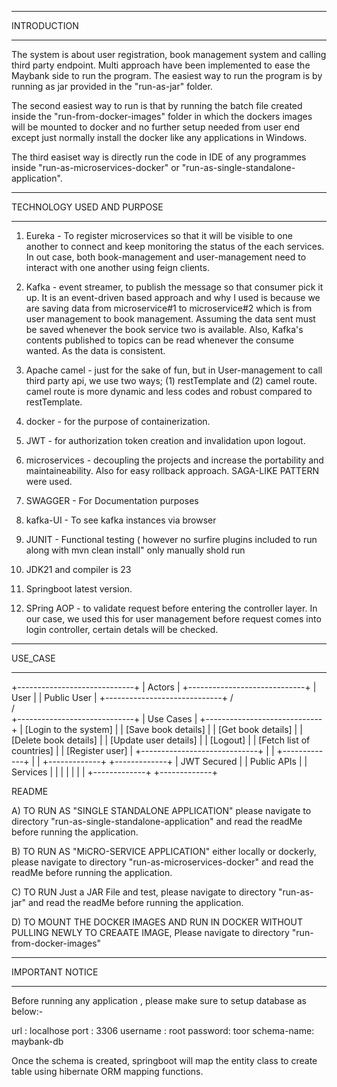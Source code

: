 ***************
INTRODUCTION
***************

The system is about user registration, book management system and calling third party endpoint. Multi approach have been implemented to ease the Maybank side to run the program. The easiest way to run the program is by running as jar provided in the "run-as-jar" folder. 

The second easiest way to run is that by running the batch file created inside the "run-from-docker-images" folder in which the dockers images will be mounted to docker and no further setup needed from user end except just normally install the docker like any applications in Windows.

The third easiset way is directly run the code in IDE of any programmes inside "run-as-microservices-docker" or "run-as-single-standalone-application".

****************************
TECHNOLOGY USED AND PURPOSE
****************************

1) Eureka - To register microservices so that it will be visible to one another to connect and keep monitoring the status of the each services. In out case, both book-management and user-management need to interact with one another using feign clients.

2) Kafka - event streamer, to publish the message so that consumer pick it up. It is an event-driven based approach and why I used is because we are saving data from microservice#1 to microservice#2 which is from user management to book management. Assuming the data sent must be saved whenever the book service two is available. Also, Kafka's contents published to topics can be read whenever the consume wanted. As the data is consistent.

3) Apache camel - just for the sake of fun, but in User-management to call third party api, we use two ways; (1) restTemplate and (2) camel route. camel route is more dynamic and less codes and robust compared to restTemplate.

4) docker - for the purpose of containerization. 

5) JWT - for authorization token creation and invalidation upon logout.

6) microservices - decoupling the projects and increase the portability and maintaineability. Also for easy rollback approach. SAGA-LIKE PATTERN were used.

7) SWAGGER - For Documentation purposes
8) kafka-UI - To see kafka instances via browser
9) JUNIT - Functional testing ( however no surfire plugins included to run along with mvn clean install" only manually shold run
10) JDK21 and compiler is 23
11) Springboot latest version.
12) SPring AOP - to validate request before entering the controller layer. In our case, we used this for user management before request comes into login controller, certain detals will be checked.

***********
USE_CASE
***********

+-----------------------------+
|            Actors           |
+-----------------------------+
|           User              |
|           Public User       |
+-----------------------------+
           /         \
          /           \
+-----------------------------+
|           Use Cases         |
+-----------------------------+
| [Login to the system]       |
| [Save book details]         |
| [Get book details]          |
| [Delete book details]       |
| [Update user details]       |
| [Logout]                    |
| [Fetch list of countries]   |
| [Register user]             |
+-----------------------------+
             |
             |
       +-------------+
       |             |
+-------------+ +-------------+
| JWT Secured | | Public APIs |
|   Services  | |             |
|             | |             |
+-------------+ +-------------+



README

A) TO RUN AS "SINGLE STANDALONE APPLICATION" please navigate to directory "run-as-single-standalone-application" and read the readMe before running the application.

B) TO RUN AS "MiCRO-SERVICE APPLICATION" either locally or dockerly, please navigate to directory "run-as-microservices-docker" and read the readMe before running the application.

C) TO RUN Just a JAR File and test,  please navigate to directory "run-as-jar" and read the readMe before running the application.	

D) TO MOUNT THE DOCKER IMAGES AND RUN IN DOCKER WITHOUT PULLING NEWLY TO CREAATE IMAGE, Please navigate to directory "run-from-docker-images"



*************************
IMPORTANT NOTICE
*************************

Before running any application , please make sure to setup database as below:-

url : localhose
port : 3306
username : root
password: toor
schema-name: maybank-db




Once the schema is created, springboot will map the entity class to create table using hibernate ORM mapping functions.
